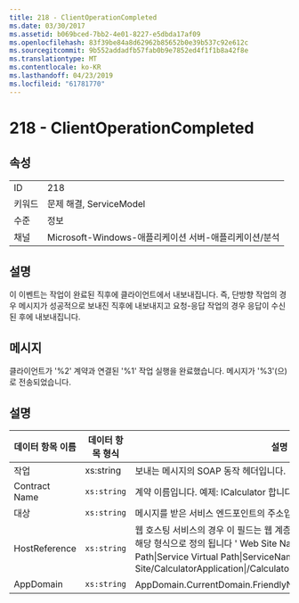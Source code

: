 ```yaml
---
title: 218 - ClientOperationCompleted
ms.date: 03/30/2017
ms.assetid: b069bced-7bb2-4e01-8227-e5dbda17af09
ms.openlocfilehash: 83f39be84a8d62962b85652b0e39b537c92e612c
ms.sourcegitcommit: 9b552addadfb57fab0b9e7852ed4f1f1b8a42f8e
ms.translationtype: MT
ms.contentlocale: ko-KR
ms.lasthandoff: 04/23/2019
ms.locfileid: "61781770"
---
```

# <a name="218---clientoperationcompleted"></a>218 - ClientOperationCompleted
## <a name="properties"></a>속성  
  
|||  
|-|-|  
|ID|218|  
|키워드|문제 해결, ServiceModel|  
|수준|정보|  
|채널|Microsoft-Windows-애플리케이션 서버-애플리케이션/분석|  
  
## <a name="description"></a>설명  
 이 이벤트는 작업이 완료된 직후에 클라이언트에서 내보내집니다. 즉, 단방향 작업의 경우 메시지가 성공적으로 보내진 직후에 내보내지고 요청-응답 작업의 경우 응답이 수신된 후에 내보내집니다.  
  
## <a name="message"></a>메시지  
 클라이언트가 '%2' 계약과 연결된 '%1' 작업 실행을 완료했습니다. 메시지가 '%3'(으)로 전송되었습니다.  
  
## <a name="details"></a>설명  
  
|데이터 항목 이름|데이터 항목 형식|설명|  
|--------------------|--------------------|-----------------|  
|작업|xs:string|보내는 메시지의 SOAP 동작 헤더입니다.|  
|Contract Name|`xs:string`|계약 이름입니다. 예제: ICalculator 합니다.|  
|대상|`xs:string`|메시지를 받은 서비스 엔드포인트의 주소입니다.|  
|HostReference|`xs:string`|웹 호스팅 서비스의 경우 이 필드는 웹 계층의 서비스를 고유하게 식별합니다. 해당 형식으로 정의 됩니다 ' Web Site Name Application Virtual Path&#124;Service Virtual Path&#124;ServiceName'. 예제: 'Default Web Site/CalculatorApplication&#124;/CalculatorService.svc&#124;CalculatorService'.|  
|AppDomain|`xs:string`|AppDomain.CurrentDomain.FriendlyName에서 반환되는 문자열입니다.|
